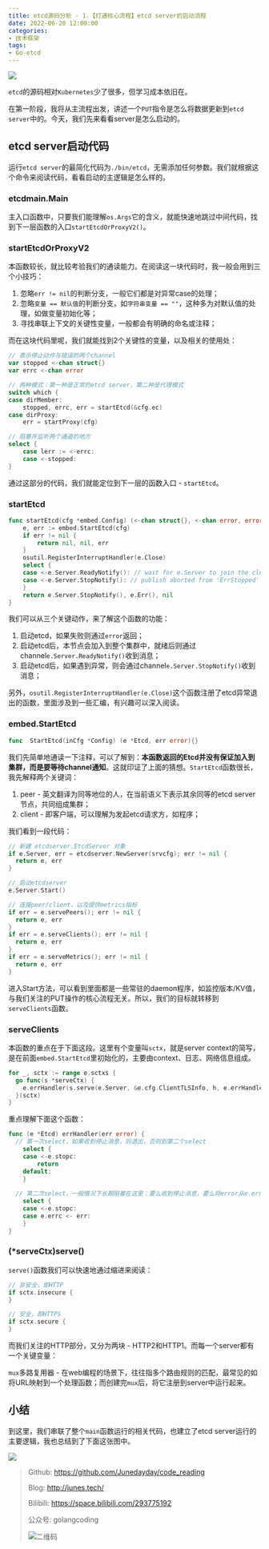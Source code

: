 ```yaml
---
title: etcd源码分析 - 1.【打通核心流程】etcd server的启动流程
date: 2022-06-20 12:00:00
categories: 
- 技术框架
tags:
- Go-etcd
---
```


![](https://cloud-fitter-1305666920.cos.ap-beijing.myqcloud.com/etcd.jpg)

`etcd`的源码相对`Kubernetes`少了很多，但学习成本依旧在。

在第一阶段，我将从主流程出发，讲述一个`PUT`指令是怎么将数据更新到`etcd server`中的。今天，我们先来看看server是怎么启动的。

<!-- more -->

## etcd server启动代码

运行`etcd server`的最简化代码为`./bin/etcd`，无需添加任何参数。我们就根据这个命令来阅读代码，看看启动的主逻辑是怎么样的。

### etcdmain.Main

主入口函数中，只要我们能理解`os.Args`它的含义，就能快速地跳过中间代码，找到下一层函数的入口`startEtcdOrProxyV2()`。

### startEtcdOrProxyV2

本函数较长，就比较考验我们的通读能力。在阅读这一块代码时，我一般会用到三个小技巧：

1. 忽略`err != nil`的判断分支，一般它们都是对异常case的处理；
2. 忽略`变量 == 默认值`的判断分支，如`字符串变量 == ""`，这种多为对默认值的处理，如做变量初始化等；
3. 寻找串联上下文的关键性变量，一般都会有明确的命名或注释；

而在这块代码里呢，我们就能找到2个关键性的变量，以及相关的使用处：

```go
// 表示停止动作与错误的两个channel
var stopped <-chan struct{}
var errc <-chan error

// 两种模式：第一种是正常的etcd server，第二种是代理模式
switch which {
case dirMember:
	stopped, errc, err = startEtcd(&cfg.ec)
case dirProxy:
	err = startProxy(cfg)

// 阻塞并监听两个通道的地方
select {
	case lerr := <-errc:
	case <-stopped:
}
```

通过这部分的代码，我们就能定位到下一层的函数入口 - `startEtcd`。

### startEtcd

```go
func startEtcd(cfg *embed.Config) (<-chan struct{}, <-chan error, error) {
	e, err := embed.StartEtcd(cfg)
	if err != nil {
		return nil, nil, err
	}
	osutil.RegisterInterruptHandler(e.Close)
	select {
	case <-e.Server.ReadyNotify(): // wait for e.Server to join the cluster
	case <-e.Server.StopNotify(): // publish aborted from 'ErrStopped'
	}
	return e.Server.StopNotify(), e.Err(), nil
}
```

我们可以从三个关键动作，来了解这个函数的功能：

1. 启动etcd，如果失败则通过`error`返回；
2. 启动etcd后，本节点会加入到整个集群中，就绪后则通过channel`e.Server.ReadyNotify()`收到消息；
3. 启动etcd后，如果遇到异常，则会通过channel`e.Server.StopNotify()`收到消息；

另外，`osutil.RegisterInterruptHandler(e.Close)`这个函数注册了etcd异常退出的函数，里面涉及到一些汇编，有兴趣可以深入阅读。

###  embed.StartEtcd

```go
func  StartEtcd(inCfg *Config) (e *Etcd, err error){}
```

我们先简单地通读一下注释，可以了解到：**本函数返回的Etcd并没有保证加入到集群，而是要等待channel通知**。这就印证了上面的猜想。`StartEtcd`函数很长，我先解释两个关键词：

1. peer - 英文翻译为同等地位的人，在当前语义下表示其余同等的etcd server节点，共同组成集群；
2. client - 即客户端，可以理解为发起etcd请求方，如程序；

我们看到一段代码：

```go
// 新建 etcdserver.EtcdServer 对象
if e.Server, err = etcdserver.NewServer(srvcfg); err != nil {
  return e, err
}

// 启动etcdserver
e.Server.Start()

// 连接peer/client，以及提供metrics指标
if err = e.servePeers(); err != nil {
  return e, err
}
if err = e.serveClients(); err != nil {
  return e, err
}
if err = e.serveMetrics(); err != nil {
  return e, err
}
```

进入Start方法，可以看到里面都是一些常驻的daemon程序，如监控版本/KV值，与我们关注的PUT操作的核心流程无关。所以，我们的目标就转移到`serveClients`函数。

### serveClients

本函数的重点在于下面这段。这里有个变量叫`sctx`，就是server context的简写，是在前面`embed.StartEtcd`里初始化的，主要由context、日志、网络信息组成。

```go
for _, sctx := range e.sctxs {
  go func(s *serveCtx) {
    e.errHandler(s.serve(e.Server, &e.cfg.ClientTLSInfo, h, e.errHandler, gopts...))
  }(sctx)
}
```

重点理解下面这个函数：

```go
func (e *Etcd) errHandler(err error) {
  // 第一次select，如果收到停止消息，则退出，否则到第二个select
	select {
	case <-e.stopc:
		return
	default:
	}
  
  // 第二次select，一般情况下长期阻塞在这里：要么收到停止消息，要么将error从e.errc发送出去
	select {
	case <-e.stopc:
	case e.errc <- err:
	}
}
```

### (*serveCtx)serve()

`serve()`函数我们可以快速地通过缩进来阅读：

```go
// 非安全，即HTTP
if sctx.insecure {
}

// 安全，即HTTPS
if sctx.secure {
}
```

而我们关注的HTTP部分，又分为两块 - HTTP2和HTTP1。而每一个server都有一个关键变量：

`mux`多路复用器 - 在web编程的场景下，往往指多个路由规则的匹配，最常见的如将URL映射到一个处理函数；而创建完`mux`后，将它注册到server中运行起来。

## 小结

到这里，我们串联了整个`main`函数运行的相关代码，也建立了etcd server运行的主要逻辑，我也总结到了下面这张图中。

![](https://cloud-fitter-1305666920.cos.ap-beijing.myqcloud.com/etcd-1-main.drawio.png)

> Github: https://github.com/Junedayday/code_reading
>
> Blog: http://junes.tech/
>
> Bilibili: https://space.bilibili.com/293775192
>
> 公众号: golangcoding
>
>  ![二维码](https://i.loli.net/2021/02/28/RPzy7Hjc9GZ8I3e.jpg)

